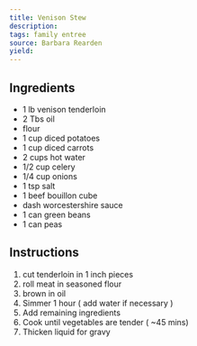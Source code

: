 ```yaml
---
title: Venison Stew
description: 
tags: family entree
source: Barbara Rearden
yield: 
---
```

## Ingredients
- 1 lb venison tenderloin
- 2 Tbs oil
- flour
- 1 cup diced potatoes
- 1 cup diced carrots
- 2 cups hot water
- 1/2 cup celery
- 1/4 cup onions
- 1 tsp salt
- 1 beef bouillon  cube
- dash worcestershire sauce
- 1 can green beans
- 1 can peas

## Instructions
1. cut tenderloin in 1 inch pieces
2. roll meat in seasoned flour
3. brown in oil
4. Simmer 1 hour ( add water if necessary )
5. Add remaining ingredients
6. Cook until vegetables are tender ( ~45 mins)
7. Thicken liquid for gravy
